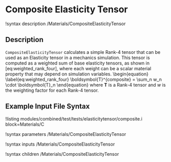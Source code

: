# Composite Elasticity Tensor

!syntax description /Materials/CompositeElasticityTensor

## Description

`CompositeElasticityTensor` calculates a simple Rank-4 tensor that can be used as an Elasticity
tensor in a mechanics simulation.  This tensor is computed as a weighted sum of base elasticity
tensors, as shown in [eq:weighted_rank_four], where each weight can be a scalar material
property that may depend on simulation variables.
\begin{equation}
  \label{eq:weighted_rank_four}
  \boldsymbol{T}^{composite} = \sum_n w_n \cdot \boldsymbol{T}_n
\end{equation}
where $\boldsymbol{T}$ is a Rank-4 tensor and $w$ is the weighting factor for each Rank-4 tensor.

## Example Input File Syntax

!listing modules/combined/test/tests/elasticitytensor/composite.i block=Materials/C

!syntax parameters /Materials/CompositeElasticityTensor

!syntax inputs /Materials/CompositeElasticityTensor

!syntax children /Materials/CompositeElasticityTensor
